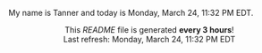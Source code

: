 My name is Tanner and today is Monday, March 24, 11:32 PM EDT.

<p align="center">This <i>README</i> file is generated <b>every 3 hours</b>!</br>Last refresh: Monday, March 24, 11:32 PM EDT<br /></p>
